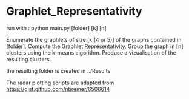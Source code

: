 # Graphlet_Representativity

run with :
  python main.py [folder] [k] [n]

Enumerate the graphlets of size [k (4 or 5)] of the graphs contained in [folder].
Compute the Graphlet Representativity.
Group the graph in [n] clusters using the k-means algorithm.
Produce a vizualisation of the resulting clusters.

the resulting folder is created in ../Results

The radar plotting scripts are adapted from https://gist.github.com/nbremer/6506614
